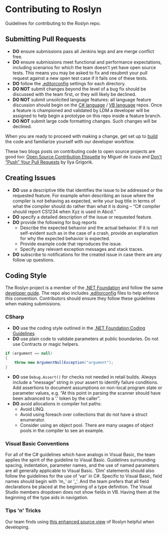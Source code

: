 # Contributing to Roslyn

Guidelines for contributing to the Roslyn repo.

## Submitting Pull Requests

- **DO** ensure submissions pass all Jenkins legs and are merge conflict free.
- **DO** ensure submissions meet functional and performance expectations, including scenarios for which the team doesn’t yet have open source tests. This means you may be asked to fix and resubmit your pull request against a new open test case if it fails one of these tests.
- **DO** follow the [.editorconfig](http://editorconfig.org/) settings for each directory. 
- **DO NOT** submit changes beyond the level of a bug fix should be discussed with the team first, or they will likely be declined.
- **DO NOT** submit unsolicited language features: all language feature discussion should begin on the [C# language](https://github.com/dotnet/csharplang#discussion) / [VB language](https://github.com/dotnet/vblang) repos.  Once a feature is championed and validated by LDM a developer will be assigned to help begin a prototype on this repo inside a feature branch.
- **DO NOT** submit large code formatting changes. Such changes will be declined.

When you are ready to proceed with making a change, get set up to [build](https://github.com/dotnet/roslyn/blob/master/docs/contributing/Building%2C%20Debugging%2C%20and%20Testing%20on%20Windows.md) the code and familiarize yourself with our developer workflow. 

These two blogs posts on contributing code to open source projects are good too: [Open Source Contribution Etiquette](http://tirania.org/blog/archive/2010/Dec-31.html) by Miguel de Icaza and [Don’t “Push” Your Pull Requests](https://www.igvita.com/2011/12/19/dont-push-your-pull-requests/) by Ilya Grigorik.

## Creating Issues

- **DO** use a descriptive title that identifies the issue to be addressed or the requested feature. For example when describing an issue where the compiler is not behaving as expected, write your bug title in terms of what the compiler should do rather than what it is doing – “C# compiler should report CS1234 when Xyz is used in Abcd.”
- **DO** specify a detailed description of the issue or requested feature.
- **DO** provide the following for bug reports
    - Describe the expected behavior and the actual behavior. If it is not self-evident such as in the case of a crash, provide an explanation for why the expected behavior is expected.
    - Provide example code that reproduces the issue.
    - Specify any relevant exception messages and stack traces.
- **DO** subscribe to notifications for the created issue in case there are any follow up questions.

## Coding Style

The Roslyn project is a member of the [.NET Foundation](https://github.com/orgs/dotnet) and follow the same [developer guide](https://github.com/dotnet/corefx/blob/master/Documentation/coding-guidelines/coding-style.md).  The repo also includes [.editorconfig](http://editorconfig.org) files to help enforce this convention.  Contributors should ensure they follow these guidelines when making submissions.  

### CSharp

- **DO** use the coding style outlined in the [.NET Foundation Coding Guidelines](https://github.com/dotnet/corefx/blob/master/Documentation/coding-guidelines/coding-style.md)
- **DO** use plain code to validate parameters at public boundaries. Do not use Contracts or magic helpers.

```csharp
if (argument == null)
{
    throw new ArgumentNullException("argument");
}
```

- **DO** use `Debug.Assert()` for checks not needed in retail builds. Always include a “message” string in your assert to identify failure conditions. Add assertions to document assumptions on non-local program state or parameter values, e.g. “At this point in parsing the scanner should have been advanced to a ‘.’ token by the caller”.
- **DO** avoid allocations in compiler hot paths:
    - Avoid LINQ.
    - Avoid using foreach over collections that do not have a struct enumerator.
    - Consider using an object pool. There are many usages of object pools in the compiler to see an example.

### Visual Basic Conventions

For all of the C# guidelines which have analogs in Visual Basic, the team applies the spirit of the guideline to Visual Basic. Guidelines surrounding spacing, indentation, parameter names, and the use of named parameters are all generally applicable to Visual Basic. ‘Dim’ statements should also follow the guidelines for the use of ‘var’ in C#. Specific to Visual Basic, field names should begin with ‘m_’ or ‘_’. And the team prefers that all field declarations be placed at the beginning of a type definition. The Visual Studio members dropdown does not show fields in VB. Having them at the beginning of the type aids in navigation.

### Tips 'n' Tricks
Our team finds using [this enhanced source view](http://source.roslyn.io/) of Roslyn helpful when developing.